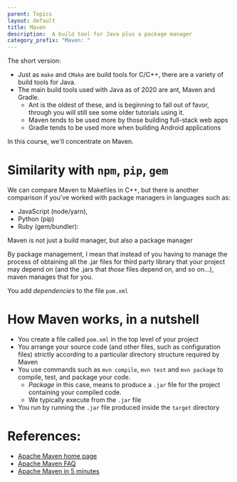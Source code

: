 ```yaml
---
parent: Topics
layout: default
title: Maven
description:  A build tool for Java plus a package manager
category_prefix: "Maven: "
---
```


The short version:

* Just as `make` and `CMake` are build tools for C/C++, there are a variety of build tools for Java.
* The main build tools used with Java as of 2020 are ant, Maven and Gradle.
  * Ant is the oldest of these, and is beginning to fall out of favor, through you will still see some older tutorials using it.
  * Maven tends to be used more by those building full-stack web apps
  * Gradle tends to be used more when building Android applications
  
In this course, we'll concentrate on Maven.

# Similarity with `npm`, `pip`, `gem`

We can compare Maven to Makefiles in C++, but there is another comparison if you've worked with package managers in languages such as:
* JavaScript (node/yarn), 
* Python (pip)
* Ruby (gem/bundler):

Maven is not just a build manager, but also a package manager

By package management, I mean that instead of you having to manage the process of obtaining all the .jar files for third party library that
your project may depend on (and the .jars that *those* files depend on, and so on...), maven manages that for you.

You add *dependencies* to the file `pom.xml`

# How Maven works, in a nutshell

* You create a file called `pom.xml` in the top level of your project
* You arrange your source code (and other files, such as configuration files) strictly according to a particular directory structure required by Maven
* You use commands such as `mvn compile`, `mvn test` and `mvn package` to compile, test, and package your code.
  - *Package* in this case, means to produce a `.jar` file for the project containing your compiled code.
  - We typically execute from the `.jar` file
* You run by running the `.jar` file produced inside the `target` directory




# References:

* [Apache Maven home page](https://maven.apache.org/)
* [Apache Maven FAQ](https://maven.apache.org/general.html)
* [Apache Maven in 5 minutes](https://maven.apache.org/guides/getting-started/maven-in-five-minutes.html)    
 


